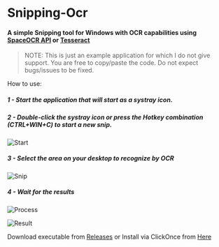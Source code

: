 # Snipping-Ocr

#### A simple Snipping tool for Windows with OCR capabilities using [SpaceOCR API](https://ocr.space/ocrapi) **or** [Tesseract](https://github.com/tesseract-ocr/tesseract)

> NOTE: This is just an example application for which I do not give support. You are free to copy/paste the code. Do not expect bugs/issues to be fixed.

How to use:

##### 1 - Start the application that will start as a systray icon.

##### 2 - Double-click the systray icon or press the Hotkey combination (CTRL+WIN+C) to start a new snip.

![Start](http://i.imgur.com/3FIfidD.png)

##### 3 - Select the area on your desktop to recognize by OCR 

![Snip](http://i.imgur.com/BmpcXrB.png)

##### 4 - Wait for the results

![Process](http://i.imgur.com/3R1BQHO.png)

![Result](https://i.imgur.com/frqMxYw.png)

Download executable from [Releases](https://github.com/thepirat000/Snipping-Ocr/releases/)
or
Install via ClickOnce from [Here](http://thepirat-win.cloudapp.net/Snipping-Ocr/)
